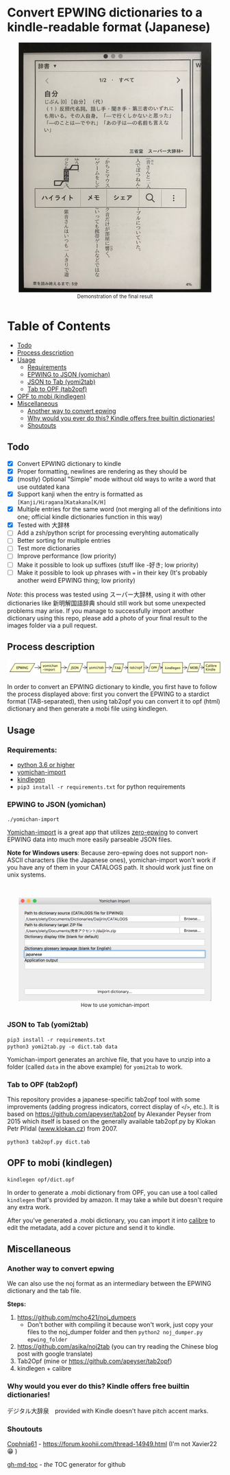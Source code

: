 # Convert EPWING dictionaries to a kindle-readable format (Japanese)

<p align="center">
<img src="images/demo.jpeg" alt="Result demonstration" width="450" /><br/>
<sup>Demonstration of the final result</sup>
</p>

# Table of Contents

  * [Todo](#todo)
  * [Process description](#process-description)
  * [Usage](#usage)
     * [Requirements](#requirements)
     * [EPWING to JSON (yomichan)](#epwing-to-json-yomichan)
     * [JSON to Tab (yomi2tab)](#json-to-tab-yomi2tab)
     * [Tab to OPF (tab2opf)](#tab-to-opf-tab2opf)
  * [OPF to mobi (kindlegen)](#opf-to-mobi-kindlegen)
  * [Miscellaneous](#miscellaneous)
     * [Another way to convert epwing](#another-way-to-convert-epwing)
     * [Why would you ever do this? Kindle offers free builtin dictionaries!](#why-would-you-ever-do-this-kindle-offers-free-builtin-dictionaries)
     * [Shoutouts](#shoutouts)

## Todo

- [x] Convert EPWING dictionary to kindle
- [x] Proper formatting, newlines are rendering as they should be
- [x] \(mostly) Optional "Simple" mode without old ways to write a word that use outdated kana 
- [x] Support kanji when the entry is formatted as `[Kanji/Hiragana]Katakana[K/H]`
- [x] Multiple entries for the same word (not merging all of the definitions into one; official kindle dictionaries function in this way)
- [x] Tested with 大辞林
- [ ] Add a zsh/python script for processing everyhting automatically
- [ ] Better sorting for multiple entries
- [ ] Test more dictionaries 
- [ ] Improve performance (low priority)
- [ ] Make it possible to look up suffixes (stuff like -好き; low priority)
- [ ] Make it possible to look up phrases with `=` in their key (It's probably another weird EPWING thing; low priority)

*Note*: this process was tested using スーパー大辞林, using it with other dictionaries like 新明解国語辞典 should still work but some unexpected problems may arise. If you manage to successfully import another dictionary using this repo, please add a photo of your final result to the images folder via a pull request.

## Process description

![Process flowchart](images/flowchart.svg)

In order to convert an EPWING dictionary to kindle, you first have to follow the process displayed above: first you convert the EPWING to a stardict format (TAB-separated), then using tab2opf you can convert it to opf (html) dictionary and then generate a mobi file using kindlegen.

## Usage

### Requirements: 

- [python 3.6 or higher](https://www.python.org/)
- [yomichan-import](https://foosoft.net/projects/yomichan-import/)
- [kindlegen](https://www.amazon.com/gp/feature.html?docId=1000765211)
- `pip3 install -r requirements.txt` for python requirements

### EPWING to JSON (yomichan)

```
./yomichan-import
```
[Yomichan-import](https://github.com/FooSoft/yomichan-import/) is a great app that utilizes [zero-epwing](https://github.com/FooSoft/zero-epwing) to convert EPWING data into much more easily parseable JSON files.

**Note for Windows users**: Because zero-epwing does not support non-ASCII characters (like the Japanese ones), yomichan-import won't work if you have any of them in your CATALOGS path. It should work just fine on unix systems.

<br>
<p align="center">
<img src="images/yomichan-import.png" alt="Result demonstration" width="450" /></br>
<sup>How to use yomichan-import</sup>
</p>

### JSON to Tab (yomi2tab)

```
pip3 install -r requirements.txt
python3 yomi2tab.py -o dict.tab data
```

Yomichan-import generates an archive file, that you have to unzip into a folder (called `data` in the above example) for `yomi2tab` to work.

### Tab to OPF (tab2opf)

This repository provides a japanese-specific tab2opf tool with some improvements (adding progress indicators, correct display of `<`/`>`, etc.). It is based on https://github.com/apeyser/tab2opf by Alexander Peyser from 2015 which itself is based on the generally available tab2opf.py by Klokan Petr Přidal (www.klokan.cz) from 2007.

```
python3 tab2opf.py dict.tab
```

## OPF to mobi (kindlegen)

```
kindlegen opf/dict.opf
```

In order to generate a .mobi dictionary from OPF, you can use a tool called `kindlegen` that's provided by amazon. It may take a while but doesn't require any extra work.

After you've generated a .mobi dictionary, you can import it into [calibre](https://calibre-ebook.com) to edit the metadata, add a cover picture and send it to kindle.

## Miscellaneous

### Another way to convert epwing

We can also use the noj format as an intermediary between the EPWING dictionary and the tab file. 

**Steps:**

1. https://github.com/mcho421/noj_dumpers
	*  Don't bother with compiling it because won't work, just copy your files to the noj_dumper folder and then `python2 noj_dumper.py epwing_folder`
2. https://github.com/asika/noj2tab (you can try reading the Chinese blog post with google translate)
3. Tab2Opf (mine or https://github.com/apeyser/tab2opf)
4. kindlegen + calibre

### Why would you ever do this? Kindle offers free builtin dictionaries!

デジタル大辞泉　provided with Kindle doesn't have pitch accent marks.

### Shoutouts

[Cophnia61](https://forum.koohii.com/user-4654.html) - https://forum.koohii.com/thread-14949.html (I'm not Xavier22 😁 )

[gh-md-toc](https://github.com/ekalinin/github-markdown-toc) - *the* TOC generator for github
